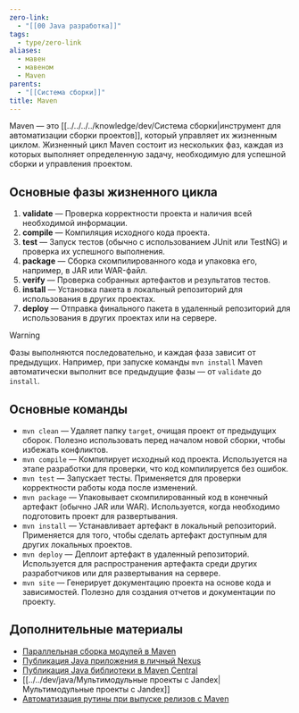 ```yaml
---
zero-link:
  - "[[00 Java разработка]]"
tags:
  - type/zero-link
aliases:
  - мавен
  - мавеном
  - Maven
parents:
  - "[[Система сборки]]"
title: Maven
---
```

Maven — это [[../../../../knowledge/dev/Система сборки|инструмент для автоматизации сборки проектов]], который управляет их жизненным циклом. Жизненный цикл Maven состоит из нескольких фаз, каждая из которых выполняет определенную задачу, необходимую для успешной сборки и управления проектом.
## Основные фазы жизненного цикла
1. **validate** — Проверка корректности проекта и наличия всей необходимой информации.
2. **compile** — Компиляция исходного кода проекта.
3. **test** — Запуск тестов (обычно с использованием JUnit или TestNG) и проверка их успешного выполнения.
4. **package** — Сборка скомпилированного кода и упаковка его, например, в JAR или WAR-файл.
5. **verify** — Проверка собранных артефактов и результатов тестов.
6. **install** — Установка пакета в локальный репозиторий для использования в других проектах.
7. **deploy** — Отправка финального пакета в удаленный репозиторий для использования в других проектах или на сервере.


> [!WARNING]
> Фазы выполняются последовательно, и каждая фаза зависит от предыдущих. Например, при запуске команды `mvn install` Maven автоматически выполнит все предыдущие фазы — от `validate` до `install`.
## Основные команды
- `mvn clean` — Удаляет папку `target`, очищая проект от предыдущих сборок. Полезно использовать перед началом новой сборки, чтобы избежать конфликтов.
- `mvn compile` — Компилирует исходный код проекта. Используется на этапе разработки для проверки, что код компилируется без ошибок.
- `mvn test` — Запускает тесты. Применяется для проверки корректности работы кода после изменений.
- `mvn package` — Упаковывает скомпилированный код в конечный артефакт (обычно JAR или WAR). Используется, когда необходимо подготовить проект для развертывания.
- `mvn install` — Устанавливает артефакт в локальный репозиторий. Применяется для того, чтобы сделать артефакт доступным для других локальных проектов.
- `mvn deploy` — Деплоит артефакт в удаленный репозиторий. Используется для распространения артефакта среди других разработчиков или для развертывания на сервере.
- `mvn site` — Генерирует документацию проекта на основе кода и зависимостей. Полезно для создания отчетов и документации по проекту.

## Дополнительные материалы
- [Параллельная сборка модулей в Maven](../../dev/java/Параллельная%20сборка%20модулей%20в%20Maven.md)
- [Публикация Java приложения в личный Nexus](https://struchkov.dev/blog/ru/java-jar-deploy-to-nexus/)
- [Публикация Java библиотеки в Maven Central](https://struchkov.dev/blog/ru/deploy-to-maven-central/)
- [[../../dev/java/Мультимодульные проекты c Jandex|Мультимодульные проекты c Jandex]]
- [Автоматизация рутины при выпуске релизов с Maven](https://struchkov.dev/blog/ru/release-releases-with-maven/)